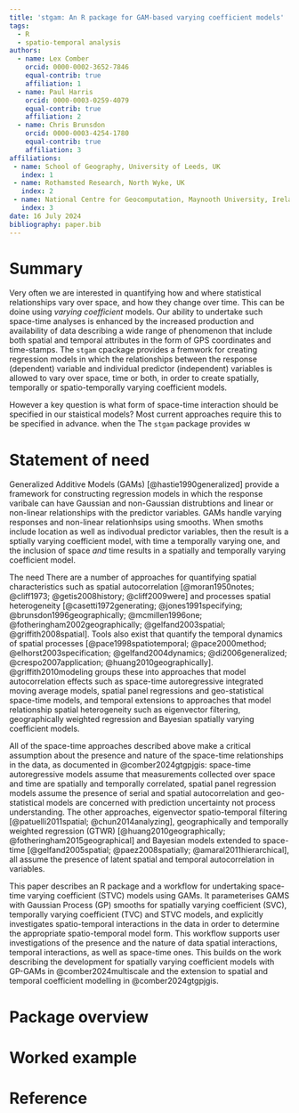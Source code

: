 ```yaml
---
title: 'stgam: An R package for GAM-based varying coefficient models'
tags:
  - R
  - spatio-temporal analysis
authors:
  - name: Lex Comber
    orcid: 0000-0002-3652-7846
    equal-contrib: true
    affiliation: 1
  - name: Paul Harris
    orcid: 0000-0003-0259-4079
    equal-contrib: true
    affiliation: 2
  - name: Chris Brunsdon
    orcid: 0000-0003-4254-1780
    equal-contrib: true
    affiliation: 3
affiliations:
 - name: School of Geography, University of Leeds, UK
   index: 1
 - name: Rothamsted Research, North Wyke, UK
   index: 2
 - name: National Centre for Geocomputation, Maynooth University, Ireland
   index: 3
date: 16 July 2024
bibliography: paper.bib
---
```


# Summary

Very often we are interested in quantifying how and where statistical relationships vary over space, and how they change over time. This can be doine using *varying coefficient* models. Our ability to undertake such space-time analyses is enhanced by the increased production and availability of data describing a wide range of phenomenon that include both spatial and temporal attributes in the form of GPS coordinates and time-stamps. The `stgam` cpackage provides a fremwork for creating regression models in which the relationships between the response (dependent) variable and individual predictor (independent) variables is allowed to vary over space, time or both, in order to create spatially, temporally or spatio-temporally varying coefficient models. 


However a key question is what form of space-time interaction should be specified in our staistical models? Most current approaches require this to be specified in advance. when the  The `stgam` package provides w

# Statement of need
Generalized Additive Models (GAMs) [@hastie1990generalized] provide a framework for constructing regression models in which the response varibale can have Gaussian and non-Gaussian distrubtions and linear or non-linear relationships with the predictor variables. GAMs handle varying responses and non-linear relationhsips using smooths. When smoths include location as well as indivodual predictor variables, then the result is a sptially varying coefficient model, with time a temporally varying one, and the inclusion of space *and* time results in a spatially and temporally varying coefficient model. 

The need There are a number of approaches for quantifying spatial characteristics such as spatial autocorrelation [@moran1950notes; @cliff1973; @getis2008history; @cliff2009were] and processes spatial heterogeneity  [@casetti1972generating; @jones1991specifying; @brunsdon1996geographically; @mcmillen1996one; @fotheringham2002geographically; @gelfand2003spatial; @griffith2008spatial]. Tools also exist that quantify the temporal dynamics of spatial processes [@pace1998spatiotemporal; @pace2000method; @elhorst2003specification; @gelfand2004dynamics; @di2006generalized; @crespo2007application; @huang2010geographically]. @griffith2010modeling groups these into approaches that model autocorrelation effects such as space-time autoregressive integrated moving average models, spatial panel regressions and geo-statistical space-time models, and temporal extensions to approaches that model relationship spatial heterogeneity such as eigenvector filtering, geographically weighted regression and Bayesian spatially varying coefficient models.

All of the space-time approaches described above make a critical assumption about the presence and nature of the space-time relationships in the data, as documented in @comber2024gtgpjgis: space-time autoregressive models assume that measurements collected over space and time are spatially and temporally correlated, spatial panel regression models assume the presence of serial and spatial autocorrelation and geo-statistical models are concerned with prediction uncertainty not process understanding. The other approaches, eigenvector spatio-temporal filtering [@patuelli2011spatial; @chun2014analyzing], geographically and temporally weighted regression (GTWR) [@huang2010geographically; @fotheringham2015geographical] and Bayesian models extended to space-time [@gelfand2005spatial; @paez2008spatially; @amaral2011hierarchical], all assume the presence of latent spatial and temporal autocorrelation in variables.

This paper describes an R package and a workflow for undertaking space-time varying coefficient (STVC) models using GAMs. It parameterises GAMS with Gaussian Process (GP) smooths for spatially varying coefficient (SVC), temporally varying coefficient (TVC) and STVC models, and explicitly investigates spatio-temporal interactions in the data in order to determine the appropriate spatio-temporal model form. This workflow supports user investigations of the presence and the nature of data spatial interactions, temporal interactions, as well as space-time ones. This builds on the work describing the development for spatially varying coefficient models with GP-GAMs in @comber2024multiscale and the extension to spatial and temporal coefficient modelling in @comber2024gtgpjgis. 
# Package overview

# Worked example

# Reference

